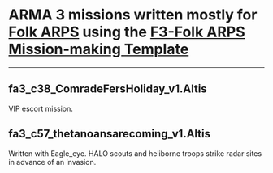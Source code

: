 # ARMA 3 missions written mostly for [Folk ARPS](http://www.folkarps.com/forum/index.php) using the [F3-Folk ARPS Mission-making Template](http://ferstaberinde.com/f3/en//index.php?title=Main_Page) #

***

## fa3_c38_ComradeFersHoliday_v1.Altis
VIP escort mission.

## fa3_c57_thetanoansarecoming_v1.Altis
Written with Eagle_eye.
HALO scouts and heliborne troops strike radar sites in advance of an invasion.

